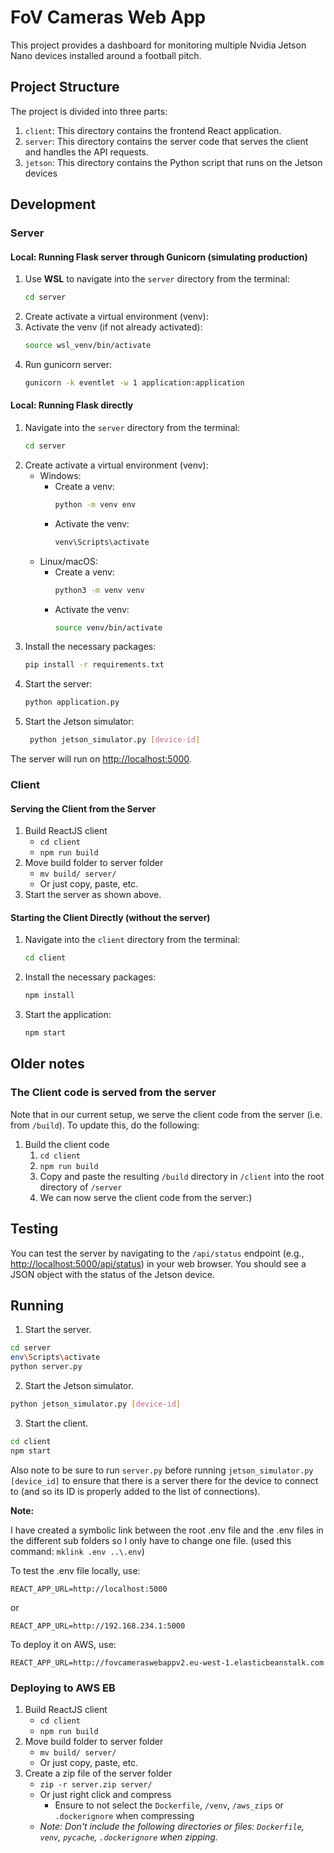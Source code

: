 # FoV Cameras Web App

This project provides a dashboard for monitoring multiple Nvidia Jetson Nano devices installed around a football pitch.

## Project Structure

The project is divided into three parts:

1. `client`: This directory contains the frontend React application.
2. `server`: This directory contains the server code that serves the client and handles the API requests.
3. `jetson`: This directory contains the Python script that runs on the Jetson devices

## Development

### Server

#### Local: Running Flask server through Gunicorn (simulating production)

1. Use **WSL** to navigate into the `server` directory from the terminal:
    ```bash
    cd server
    ```
2. Create activate a virtual environment (venv):
3. Activate the venv (if not already activated):
    ```bash
    source wsl_venv/bin/activate
    ```
4. Run gunicorn server:
    ```bash
   gunicorn -k eventlet -w 1 application:application
   ```

#### Local: Running Flask directly

1. Navigate into the `server` directory from the terminal:
    ```bash
    cd server
    ```
2. Create activate a virtual environment (venv):
   - Windows:
     - Create a venv:
         ```bash
        python -m venv env
        ```
      - Activate the venv:
        ```bash
        venv\Scripts\activate
        ```
    - Linux/macOS:
      - Create a venv:
        ```bash
        python3 -m venv venv
        ```
      - Activate the venv:
        ```bash
        source venv/bin/activate
        ```
3. Install the necessary packages:
    ```bash
    pip install -r requirements.txt
    ```
4. Start the server:
    ```bash
    python application.py
    ```
5. Start the Jetson simulator:
   ```bash
    python jetson_simulator.py [device-id]
    ```

The server will run on [http://localhost:5000](http://localhost:5000).


### Client

#### Serving the Client from the Server

1. Build ReactJS client
    - `cd client`
    - `npm run build`
1. Move build folder to server folder
    - `mv build/ server/`
    - Or just copy, paste, etc.
1. Start the server as shown above. 


#### Starting the Client Directly (without the server)

1. Navigate into the `client` directory from the terminal:
    ```bash
    cd client
    ```
2. Install the necessary packages:
    ```bash
    npm install
    ```
3. Start the application:
    ```bash
    npm start
    ```

## Older notes 

### The Client code is served from the server 

Note that in our current setup, we serve the client code from the server (i.e. from `/build`). To update this, do the following:

1. Build the client code 
   1. `cd client`
   2. `npm run build`
   3. Copy and paste the resulting `/build` directory in `/client` into the root directory of `/server`
   4. We can now serve the client code from the server:)  

## Testing

You can test the server by navigating to the `/api/status` endpoint (e.g., [http://localhost:5000/api/status](http://localhost:3000/api/status)) in your web browser. You should see a JSON object with the status of the Jetson device.

## Running 

1. Start the server.
```bash
cd server
env\Scripts\activate
python server.py
```

2. Start the Jetson simulator.
```bash
python jetson_simulator.py [device-id]
```

3. Start the client.
```bash
cd client
npm start
```

Also note to be sure to run `server.py` before running `jetson_simulator.py [device_id]` to 
ensure that there is a server there for the device to connect to (and so its ID is properly 
added to the list of connections).


**Note:**

I have created a symbolic link between the root .env file and the .env files in the different sub folders 
so I only have to change one file. (used this command: `mklink .env ..\.env`)

To test the .env file locally, use:
```
REACT_APP_URL=http://localhost:5000
```

or 
```
REACT_APP_URL=http://192.168.234.1:5000
```

To deploy it on AWS, use: 
```
REACT_APP_URL=http://fovcameraswebappv2.eu-west-1.elasticbeanstalk.com
```

### Deploying to AWS EB

1. Build ReactJS client
    - `cd client`
    - `npm run build`
1. Move build folder to server folder
    - `mv build/ server/`
    - Or just copy, paste, etc.
1. Create a zip file of the server folder
    - `zip -r server.zip server/`
    - Or just right click and compress
        - Ensure to not select the `Dockerfile`, `/venv`, `/aws_zips` or `.dockerignore` when compressing
    - _Note: Don't include the following directories or files: `Dockerfile`, `venv`, `pycache`, `.dockerignore` when zipping._